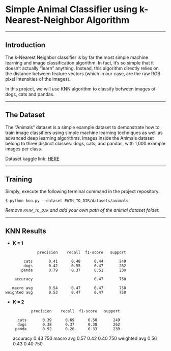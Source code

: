 # Simple Animal Classifier using k-Nearest-Neighbor Algorithm

------



## Introduction

The k-Nearest Neighbor classifier is by far the most simple machine learning and image classification algorithm. In fact, it’s so simple that it doesn’t actually “learn” anything. Instead, this algorithm directly relies on the distance between feature vectors (which in our case, are the raw RGB pixel intensities of the images).

In this project, we will use KNN algorithm to classify between images of dogs, cats and pandas.

------



## The Dataset

The “Animals” dataset is a simple example dataset to demonstrate how to train image classifiers using simple machine learning techniques as well as advanced deep learning algorithms. Images inside the Animals dataset belong to three distinct classes: dogs, cats, and pandas, with 1,000 example images per class.

Dataset kaggle link: [HERE](https://www.kaggle.com/ashishsaxena2209/animal-image-datasetdog-cat-and-panda/data)

------



## Training

Simply, execute the following terminal command in the project repository. 

```
$ python knn.py --dataset PATH_TO_DIR/datasets/animals
```

*Remove `PATH_TO_DIR` and add your own path of the animal dataset folder.*



------



## KNN Results

- **K = 1**



```
              precision    recall  f1-score   support

        cats       0.41      0.48      0.44       249
        dogs       0.42      0.55      0.47       262
       panda       0.79      0.37      0.51       239
    
    accuracy                           0.47       750

   macro avg       0.54      0.47      0.47       750
weighted avg       0.53      0.47      0.47       750
```

- **K = 2**

              precision    recall  f1-score   support
    
        cats       0.39      0.69      0.50       249
        dogs       0.38      0.37      0.38       262
       panda       0.92      0.20      0.33       239
    
    accuracy                           0.43       750
   macro avg       0.57      0.42      0.40       750
weighted avg       0.56      0.43      0.40       750
